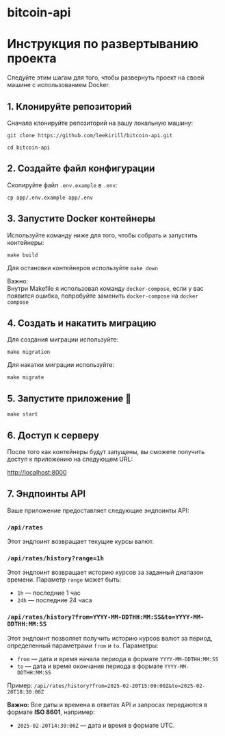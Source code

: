 # bitcoin-api

# Инструкция по развертыванию проекта

Следуйте этим шагам для того, чтобы развернуть проект на своей машине с использованием Docker.

## 1. Клонируйте репозиторий

Сначала клонируйте репозиторий на вашу локальную машину:
```
git clone https://github.com/leekirill/bitcoin-api.git 
```
```
cd bitcoin-api
```

## 2. Создайте файл конфигурации

Скопируйте файл `.env.example` в `.env`:
```
cp app/.env.example app/.env
```


## 3. Запустите Docker контейнеры

Используйте команду ниже для того, чтобы собрать и запустить контейнеры:

```
make build
```

Для остановки контейнеров используйте `make down`

Важно: <br> Внутри Makefile я использовал команду `docker-compose`, если у вас появится ошибка, попробуйте заменить `docker-compose` на `docker compose`

## 4. Создать и накатить миграцию

Для создания миграции используйте:

```
make migration
```

Для накатки миграции используйте:

```
make migrate
```

## 5. Запустите приложение 🎉

```
make start
```

## 6. Доступ к серверу

После того как контейнеры будут запущены, вы сможете получить доступ к приложению на следующем URL:

[http://localhost:8000](http://localhost:8000/api/rates)

## 7. Эндпоинты API

Ваше приложение предоставляет следующие эндпоинты API:

### `/api/rates`

Этот эндпоинт возвращает текущие курсы валют.

### `/api/rates/history?range=1h`

Этот эндпоинт возвращает историю курсов за заданный диапазон времени. Параметр `range` может быть:

- `1h` — последние 1 час
- `24h` — последние 24 часа

### `/api/rates/history?from=YYYY-MM-DDTHH:MM:SS&to=YYYY-MM-DDTHH:MM:SS`

Этот эндпоинт позволяет получить историю курсов валют за период, определенный параметрами `from` и `to`. Параметры:
- `from` — дата и время начала периода в формате `YYYY-MM-DDTHH:MM:SS`
- `to` — дата и время окончания периода в формате `YYYY-MM-DDTHH:MM:SS`
 
Пример: `/api/rates/history?from=2025-02-20T15:00:00Z&to=2025-02-20T18:30:00Z` 

**Важно:** Все даты и времена в ответах API и запросах передаются в формате **ISO 8601**, например:
- `2025-02-20T14:30:00Z` — дата и время в формате UTC.

